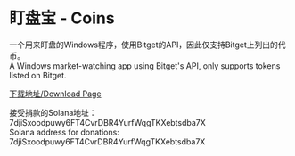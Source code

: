 # 盯盘宝 - Coins
一个用来盯盘的Windows程序，使用Bitget的API，因此仅支持Bitget上列出的代币。
<br>
A Windows market-watching app using Bitget's API, only supports tokens listed on Bitget.

[下载地址/Download Page](https://github.com/fts11259375/coins/releases)

接受捐款的Solana地址：7djiSxoodpuwy6FT4CvrDBR4YurfWqgTKXebtsdba7X
<br>
Solana address for donations: 7djiSxoodpuwy6FT4CvrDBR4YurfWqgTKXebtsdba7X
